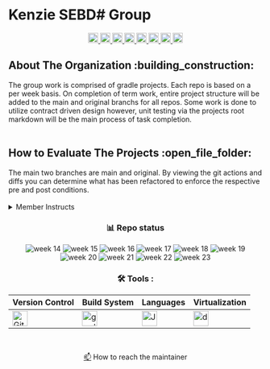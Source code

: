 <!--
    ______
  / ____/________  __  ______
 / / __/ ___/ __ \/ / / / __ \
/ /_/ / /  / /_/ / /_/ / /_/ /
\____/_/   \____/\__,_/ .___/
                     /_/
    ____       _
   / __ \_____(_)
  / /_/ / ___/ /
 / ____/ /  / /
/_/   /_/__/ /
        /___/

Maintiner:    Kyle Gortych
Date Created: 
Members:      
-->

# Kenzie SEBD# Group
<div id="header" align="center">
  <!-- <img src="" width="512" alt="img"> -->
  <div id="badges">
      <a href="https://github.com/kylegortych">
        <img src="https://img.shields.io/badge/kylegortych-white?style=plastic&logo=&logoColor=blue" height="20" alt="kylegortych"/>
      </a>
      <a href="https://github.com/ashalewis1">
        <img src="https://img.shields.io/badge/ashalewis1-white?style=plastic&logo=&logoColor=blue" height="20" alt="ashalewis1"/>
      </a>
      <a href="https://github.com/nancyurciuoli">
        <img src="https://img.shields.io/badge/nancyurciuoli-white?style=plastic&logo=" height="20" alt="nancyurciuoli"/>
      </a>
       <a href="https://github.com/imskiboski">
        <img src="https://img.shields.io/badge/imskiboski-white?style=plastic&logo=" height="20" alt="imskiboski"/>
      </a>
      <a href="https://github.com/egrok99">
        <img src="https://img.shields.io/badge/egrok99-white?style=plastic&logo=" height="20" alt="egrok99"/>
      </a>
      <a href="https://github.com/molliver">
        <img src="https://img.shields.io/badge/molliver-white?style=plastic&logo=" height="20" alt="molliver"/>
      </a>
      <a href="https://github.com/meazaberhe24">
        <img src="https://img.shields.io/badge/meazaberhe24-white?style=plastic&logo=" height="20" alt="meazaberhe24"/>
      </a>
      <a href="https://github.com/igrin89">
        <img src="https://img.shields.io/badge/igrin89-white?style=plastic&logo=" height="20" alt="igrin89"/>
      </a>
</div>

<div align="left">
    <h2>About The Organization :building_construction:</h2>
</div>

<div align="left">
    The group work is comprised of gradle projects. Each repo is based on a per week basis. On completion of term work, entire project structure will be added to the main and original branchs for all repos. Some work is done to utilize contract driven design however, unit testing via the projects root markdown will be the main process of task completion. 
</div>

<br>

<div align="left">
    <h2>How to Evaluate The Projects :open_file_folder:</h2>
</div>

<div align="left">
    The main two branches are main and original. By viewing the git actions and diffs you can determine what has been refactored to enforce the respective pre and post conditions.
</div>

<br>

<div align="left">
<details>
    <summary>Member Instructs</summary>

- git clone repo
- git status
- git branch "lists branches"
- git branch BranchName "creates branch"
- git checkout BranchName "switches to branch"
- git add file
- git commit -m "commit message"
- git push origin BranchName
</details>
</div>

<div align="center">
    
### :bar_chart: Repo status

![week 14](https://img.shields.io/github/actions/workflow/status/Kyle-Gortych-Kenzie-Group-Work-T3/GroupWork2/main.yml?label=Week%2014)
![week 15](https://img.shields.io/github/actions/workflow/status/Kyle-Gortych-Kenzie-Group-Work-T3/GroupWork3/main.yml?label=Week%2015)
![week 16](https://img.shields.io/github/actions/workflow/status/Kyle-Gortych-Kenzie-Group-Work-T3/GroupWork4/main.yml?label=Week%2016)
![week 17](https://img.shields.io/github/actions/workflow/status/Kyle-Gortych-Kenzie-Group-Work-T3/GroupWork5/main.yml?label=Week%2017)
![week 18](https://img.shields.io/github/actions/workflow/status/Kyle-Gortych-Kenzie-Group-Work-T3/GroupWork6/main.yml?label=Week%2018)
![week 19](https://img.shields.io/github/actions/workflow/status/Kyle-Gortych-Kenzie-Group-Work-T3/GroupWork7/main.yml?label=Week%2019)
![week 20](https://img.shields.io/github/actions/workflow/status/Kyle-Gortych-Kenzie-Group-Work-T3/GroupWork8/main.yml?label=Week%2020)
![week 21](https://img.shields.io/github/actions/workflow/status/Kyle-Gortych-Kenzie-Group-Work-T3/GroupWork9/main.yml?label=Week%2021)
![week 22](https://img.shields.io/github/actions/workflow/status/Kyle-Gortych-Kenzie-Group-Work-T3/GroupWork10/main.yml?label=Week%2022)
![week 23](https://img.shields.io/github/actions/workflow/status/Kyle-Gortych-Kenzie-Group-Work-T3/GroupWork11/main.yml?label=Week%2023)

</div>

<div align="center">
 
### :hammer_and_wrench: Tools :

| Version Control | Build System | Languages | Virtualization |
| --------------- | ------------ | --------- | -------------- |
| <img src="https://img.shields.io/badge/Git-white?style=plastic&logo=git&logoColor=red" title="Git" alt="Git" height="30"/> | <img src="https://img.shields.io/badge/Gradle-white?style=plastic&logo=gradle&logoColor=black" title="gradle" alt="gradle" height="30"/> | <img src="https://custom-icon-badges.demolab.com/badge/Java-white.svg?&sytle=plastic&logo=java" title="Java" alt="Java" height="30"/> | <img src="https://img.shields.io/badge/Docker-white?style=plastic&logo=docker&logoColor=blue" title="docker" alt="docker" height="30"/> |
</div>
<br>

<a href="your-gmail-link?">:mailbox:</a> How to reach the maintainer
